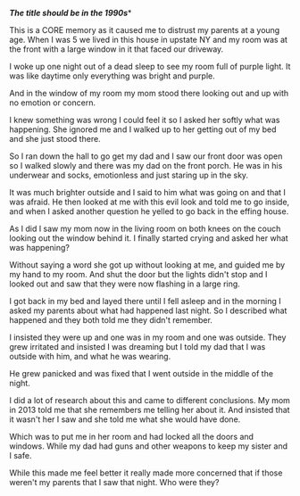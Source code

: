 ***The title should be in the 1990s****

This is a CORE memory as it caused me to distrust my parents at a young age. When I was 5 we lived in this house in upstate NY and my room was at the front with a large window in it that faced our driveway.

I woke up one night out of a dead sleep to see my room full of purple light. It was like daytime only everything was bright and purple. 

And in the window of my room my mom stood there looking out and up with no emotion or concern. 

I knew something was wrong I could feel it so I asked her softly what was happening. She ignored me and I walked up to her getting out of my bed and she just stood there.

So I ran down the hall to go get my dad and I saw our front door was open so I walked slowly and there was my dad on the front porch. He was in his underwear and socks, emotionless and just staring up in the sky.

It was much brighter outside and I said to him what was going on and that I was afraid. He then looked at me with this evil look and told me to go inside, and when I asked another question he yelled to go back in the effing house.

As I did I saw my mom now in the living room on both knees on the couch looking out the window behind it.
I finally started crying and asked her what was happening?

Without saying a word she got up without looking at me, and guided me by my hand to my room. And shut the door but the lights didn't stop and I looked out and saw that they were now flashing in a large ring.

I got back in my bed and layed there until I fell asleep and in the morning I asked my parents about what had happened last night. So I described what happened and they both told me they didn't remember.

I insisted they were up and one was in my room and one was outside. They grew irritated and insisted I was dreaming but I told my dad that I was outside with him, and what he was wearing. 

He grew panicked and was fixed that I went outside in the middle of the night.

I did a lot of research about this and came to different conclusions. My mom in 2013 told me that she remembers me telling her about it. And insisted that it wasn't her I saw and she told me what she would have done.

Which was to put me in her room and had locked all the doors and windows. While my dad had guns and other weapons to keep my sister and I safe. 

While this made me feel better it really made more concerned that if those weren't my parents that I saw that night. Who were they?